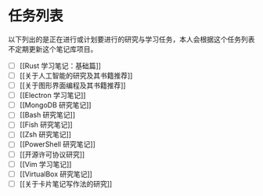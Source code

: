 # 任务列表

以下列出的是正在进行或计划要进行的研究与学习任务，本人会根据这个任务列表不定期更新这个笔记库项目。

- [ ] [[Rust 学习笔记：基础篇]]
- [ ] [[关于人工智能的研究及其书籍推荐]]
- [ ] [[关于图形界面编程及其书籍推荐]]
- [ ] [[Electron 学习笔记]]
- [ ] [[MongoDB 研究笔记]]
- [ ] [[Bash 研究笔记]]
- [ ] [[Fish 研究笔记]]
- [ ] [[Zsh 研究笔记]]
- [ ] [[PowerShell 研究笔记]]
- [ ] [[开源许可协议研究]]
- [ ] [[Vim 学习笔记]]
- [ ] [[VirtualBox 研究笔记]]
- [ ] [[关于卡片笔记写作法的研究]]
